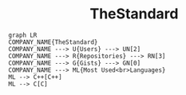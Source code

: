 <h1 align="center">TheStandard</h1>

```mermaid
graph LR
COMPANY_NAME{TheStandard}
COMPANY_NAME ---> U{Users} ---> UN[2]
COMPANY_NAME ---> R{Repositories} ---> RN[3]
COMPANY_NAME ---> G{Gists} ---> GN[0]
COMPANY_NAME ---> ML{Most Used<br>Languages}
ML --> C++[C++]
ML --> C[C]
```
